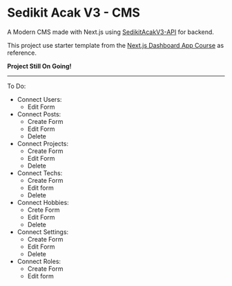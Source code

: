 # Sedikit Acak V3 - CMS

A Modern CMS made with Next.js using [SedikitAcakV3-API](https://github.com/refandhika/sedikitacakv3-api) for backend.

This project use starter template from the [Next.js Dashboard App Course](https://nextjs.org/learn/dashboard-app/getting-started) as reference.

**Project Still On Going!**

---

To Do:
- Connect Users:
    - Edit Form
- Connect Posts:
    - Create Form
    - Edit Form
    - Delete
- Connect Projects:
    - Create Form
    - Edit Form
    - Delete
- Connect Techs:
    - Create Form
    - Edit form
    - Delete
- Connect Hobbies:
    - Crete Form
    - Edit Form
    - Delete
- Connect Settings:
    - Create Form
    - Edit Form
    - Delete
- Connect Roles:
    - Create Form
    - Edit form